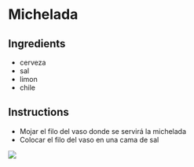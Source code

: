 # Michelada
## Ingredients
* cerveza
* sal
* limon
* chile

## Instructions
* Mojar el filo del vaso donde se servirá la michelada
* Colocar el filo del vaso en una cama de sal

![ ](https://cdn7.kiwilimon.com/recetaimagen/36264/960x720/44760.jpg.webp)



